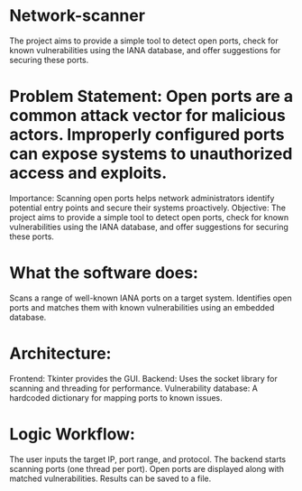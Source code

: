 # Network-scanner
The project aims to provide a simple tool to detect open ports, check for known vulnerabilities using the IANA database, and offer suggestions for securing these ports.

# Problem Statement: Open ports are a common attack vector for malicious actors. Improperly configured ports can expose systems to unauthorized access and exploits.
Importance: Scanning open ports helps network administrators identify potential entry points and secure their systems proactively.
Objective: The project aims to provide a simple tool to detect open ports, check for known vulnerabilities using the IANA database, and offer suggestions for securing these ports.

# What the software does:
Scans a range of well-known IANA ports on a target system.
Identifies open ports and matches them with known vulnerabilities using an embedded database.

# Architecture:
Frontend: Tkinter provides the GUI.
Backend: Uses the socket library for scanning and threading for performance.
Vulnerability database: A hardcoded dictionary for mapping ports to known issues.

# Logic Workflow:
The user inputs the target IP, port range, and protocol.
The backend starts scanning ports (one thread per port). Open ports are displayed along with matched vulnerabilities.
Results can be saved to a file.



